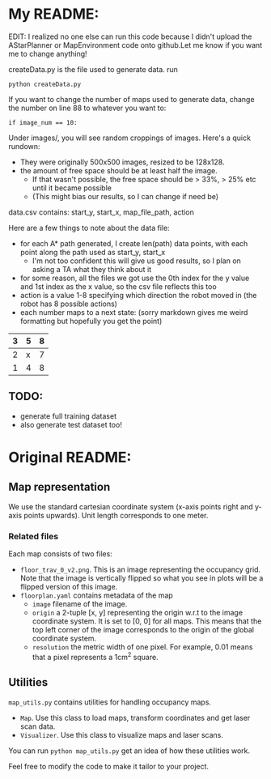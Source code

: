 # My README:
EDIT: I realized no one else can run this code because I didn't upload the AStarPlanner or MapEnvironment code onto github.Let me know if you want me to change anything!

createData.py is the file used to generate data. run

```
python createData.py
```

If you want to change the number of maps used to generate data, change the number on line 88 to whatever you want to:

```
if image_num == 10:
```

Under images/, you will see random croppings of images. Here's a quick rundown:
- They were originally 500x500 images, resized to be 128x128.
- the amount of free space should be at least half the image. 
  - If that wasn't possible, the free space should be > 33%, > 25% etc until it became possible 
  - (This might bias our results, so I can change if need be)

data.csv contains:
start_y, start_x, map_file_path, action

Here are a few things to note about the data file:
- for each A* path generated, I create len(path) data points, with each point along the path used as start_y, start_x
  - I'm not too confident this will give us good results, so I plan on asking a TA what they think about it
- for some reason, all the files we got use the 0th index for the y value and 1st index as the x value, so the csv file reflects this too
- action is a value 1-8 specifying which direction the robot moved in (the robot has 8 possible actions)
- each number maps to a next state: (sorry markdown gives me weird formatting but hopefully you get the point) 

| 3 | 5 | 8 |
|---|---|---|
| 2 | x | 7 |
| 1 | 4 | 8 |


## TODO:

- generate full training dataset
- also generate test dataset too!

# Original README: 

## Map representation

We use the standard cartesian coordinate system (x-axis points right and y-axis points upwards). 
Unit length corresponds to one meter.
     
### Related files  
Each map consists of two files:
- `floor_trav_0_v2.png`. This is an image representing the occupancy grid. Note that the image is vertically flipped so 
  what you see in plots will be a flipped version of this image.
- `floorplan.yaml` contains metadata of the map
  - `image` filename of the image.
  - `origin` a 2-tuple [x, y] representing the origin w.r.t to the image coordinate system. It is set to [0, 0] for all maps.
    This means that the top left corner of the image corresponds to the origin of the global coordinate system.
  - `resolution` the metric width of one pixel. For example, 0.01 means that a pixel represents a 1cm<sup>2</sup> square.

## Utilities
`map_utils.py` contains utilities for handling occupancy maps.
- `Map`. Use this class to load maps, transform coordinates and get laser scan data.
- `Visualizer`. Use this class to visualize maps and laser scans.

You can run `python map_utils.py` get an idea of how these utilities work.

Feel free to modify the code to make it tailor to your project.
